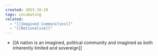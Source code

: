```yaml
---
created: 2023-10-29
tags: incubating
related:
  - "[[Imagined Communities]]"
  - "[[Nationalism]]"
---
```


- [[A nation is an imagined, political community and imagined as both inherently limited and sovereign]]
